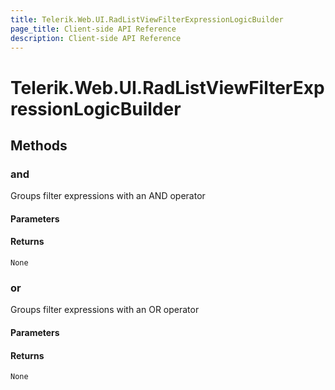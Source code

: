 ```yaml
---
title: Telerik.Web.UI.RadListViewFilterExpressionLogicBuilder
page_title: Client-side API Reference
description: Client-side API Reference
---
```


# Telerik.Web.UI.RadListViewFilterExpressionLogicBuilder  

## Methods

###  and

Groups filter expressions with an AND operator

#### Parameters

#### Returns

`None` 

###  or

Groups filter expressions with an OR operator

#### Parameters

#### Returns

`None` 



